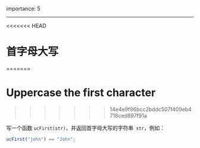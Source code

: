 importance: 5

---

<<<<<<< HEAD
# 首字母大写
=======
# Uppercase the first character
>>>>>>> 14e4e9f96bcc2bddc507f409eb4716ced897f91a

写一个函数 `ucFirst(str)`，并返回首字母大写的字符串` str`，例如：

```js
ucFirst("john") == "John";
```


